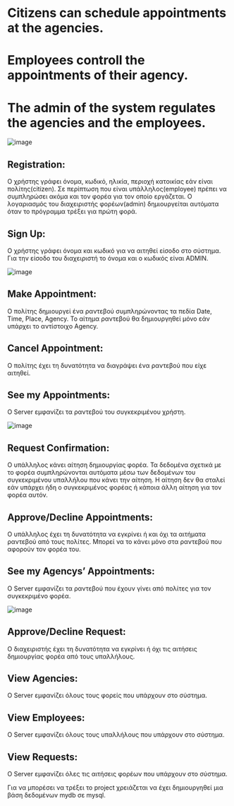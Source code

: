 # Citizens can schedule appointments at the agencies.
# Employees controll the appointments of their agency.
# The admin of the system regulates the agencies and the employees.

![image](https://user-images.githubusercontent.com/79916050/110692637-3b7ac300-81ef-11eb-9003-2a22e3eec227.png)

## Registration: 
Ο χρήστης γράφει όνομα, κωδικό, ηλικία, περιοχή κατοικίας εάν είναι πολίτης(citizen). 
Σε περίπτωση που είναι υπάλληλος(employee) πρέπει να συμπληρώσει ακόμα και τον φορέα για τον οποίο εργάζεται.
Ο λογαριασμός του διαχειριστής φορέων(admin) δημιουργείται αυτόματα όταν το πρόγραμμα τρέξει για πρώτη φορά.

## Sign Up:
Ο χρήστης γράφει όνομα και κωδικό για να αιτηθεί είσοδο στο σύστημα. 
Για την είσοδο του διαχειριστή το όνομα και ο κωδικός είναι ADMIN.


![image](https://user-images.githubusercontent.com/79916050/110692677-47ff1b80-81ef-11eb-8ffa-2a5981e57526.png)

## Make Appointment:
Ο πολίτης δημιουργεί ένα ραντεβού συμπληρώνοντας τα πεδία Date, Time, Place, Agency.
Το αίτημα ραντεβού θα δημιουργηθεί μόνο εάν υπάρχει το αντίστοιχο Agency.

## Cancel Appointment:
Ο πολίτης έχει τη δυνατότητα να διαγράψει ένα ραντεβού που είχε αιτηθεί.

## See my Appointments:
O Server εμφανίζει τα ραντεβού του συγκεκριμένου χρήστη.


![image](https://user-images.githubusercontent.com/79916050/110692761-6402bd00-81ef-11eb-902a-792533a92a3f.png)

## Request Confirmation:
Ο υπάλληλος κάνει αίτηση δημιουργίας φορέα. Τα δεδομένα σχετικά με το φορέα συμπληρώνονται αυτόματα μέσω των δεδομένων του συγκεκριμένου υπαλλήλου που κάνει την αίτηση. 
Η αίτηση δεν θα σταλεί εάν υπάρχει ήδη ο συγκεκριμένος φορέας ή κάποια άλλη αίτηση για τον φορέα αυτόν.

## Approve/Decline Appointments:
Ο υπάλληλος έχει τη δυνατότητα να εγκρίνει ή και όχι τα αιτήματα ραντεβού από τους πολίτες.
Μπορεί να το κάνει μόνο στα ραντεβού που αφορούν τον φορέα του.

## See my Agencys’ Appointments:
Ο Server εμφανίζει τα ραντεβού που έχουν γίνει από πολίτες για τον συγκεκριμένο φορέα.


![image](https://user-images.githubusercontent.com/79916050/110693425-15a1ee00-81f0-11eb-8102-19543a25f5b5.png)

## Approve/Decline Request:
Ο διαχειριστής έχει τη δυνατότητα να εγκρίνει ή όχι τις αιτήσεις δημιουργίας φορέα από τους υπαλλήλους. 

## View Agencies:
O Server εμφανίζει όλους τους φορείς που υπάρχουν στο σύστημα.

## View Employees:
O Server εμφανίζει όλους τους υπαλλήλους που υπάρχουν στο σύστημα.

## View Requests:
O Server εμφανίζει όλες τις αιτήσεις φορέων που υπάρχουν στο σύστημα.

Για να μπορέσει να τρέξει το project χρειάζεται να έχει δημιουργηθεί μια βάση δεδομένων mydb σε mysql. 

